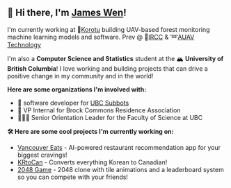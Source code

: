## 👋 Hi there, I'm [James Wen](https://jameswen.netlify.app/)!

I'm currently working at 🌲[Korotu](https://www.korotu.com/) building UAV-based forest monitoring machine learning models and software. Prev @ 🍁[IRCC](https://www.canada.ca/en/immigration-refugees-citizenship.html) & ➿[AUAV Technology](https://auav.ca/)

I'm also a **Computer Science and Statistics** student at the 🏔️ **University of British Columbia**! I love working and building projects that can drive a positive change in my community and in the world!

**Here are some organizations I'm involved with:**
- 🚤 software developer for [UBC Subbots](https://www.subbots.ca/#/)
- 🏡 VP Internal for Brock Commons Residence Association
- 🧑‍🤝‍🧑 Senior Orientation Leader for the Faculty of Science at UBC

**🛠️ Here are some cool projects I'm currently working on:**
- [Vancouver Eats](https://github.com/notjamesw/Vancouver-Eats) - AI-powered restaurant recommendation app for your biggest cravings!
- [KRtoCan](https://github.com/notjamesw/KRtoCAN) - Converts everything Korean to Canadian!
- [2048 Game](https://github.com/notjamesw/2048ChromeExtension) - 2048 clone with tile animations and a leaderboard system so you can compete with your friends!

<!--
**notjamesw/notjamesw** is a ✨ _special_ ✨ repository because its `README.md` (this file) appears on your GitHub profile.

Here are some ideas to get you started:

- 🔭 I’m currently working on ...
- 🌱 I’m currently learning ...
- 👯 I’m looking to collaborate on ...
- 🤔 I’m looking for help with ...
- 💬 Ask me about ...
- 📫 How to reach me: ...
- 😄 Pronouns: ...
- ⚡ Fun fact: ...
-->
